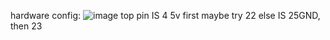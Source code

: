 hardware config: 
![image](https://user-images.githubusercontent.com/93194254/220152462-5de5b7ad-a725-4a88-a88c-e7b86ee44e36.png)
top pin IS 4 5v
first maybe try 22 else IS 25GND, then 23

